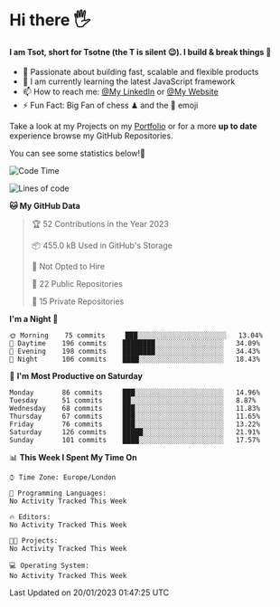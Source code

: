 # Hi there :raised_hand_with_fingers_splayed:
#### I am Tsot, short for Tsotne (the T is silent :wink:). I build & break things :space_invader:
- :telescope: Passionate about building fast, scalable and flexible products
- :seedling: I am currently learning the latest JavaScript framework 
- :mailbox: How to reach me: [@My LinkedIn](https://www.linkedin.com/in/tsotne-gvadzabia/) or [@My Website](https://tsotne.co.uk/contact)
- :zap: Fun Fact: Big Fan of chess ♟ and the 👾 emoji

Take a look at my Projects on my [Portfolio](https://tsotne.co.uk/) or for a more **up to date** experience browse my GitHub Repositories.

You can see some statistics below!:space_invader:
<!--START_SECTION:waka-->
![Code Time](http://img.shields.io/badge/Code%20Time-761%20hrs%202%20mins-blue)

![Lines of code](https://img.shields.io/badge/From%20Hello%20World%20I%27ve%20Written-650%20Thousand%20lines%20of%20code-blue)

**🐱 My GitHub Data** 

> 🏆 52 Contributions in the Year 2023
 > 
> 📦 455.0 kB Used in GitHub's Storage 
 > 
> 🚫 Not Opted to Hire
 > 
> 📜 22 Public Repositories 
 > 
> 🔑 15 Private Repositories  
 > 
**I'm a Night 🦉** 

```text
🌞 Morning    75 commits     ███░░░░░░░░░░░░░░░░░░░░░░   13.04% 
🌆 Daytime    196 commits    ████████░░░░░░░░░░░░░░░░░   34.09% 
🌃 Evening    198 commits    ████████░░░░░░░░░░░░░░░░░   34.43% 
🌙 Night      106 commits    ████░░░░░░░░░░░░░░░░░░░░░   18.43%

```
📅 **I'm Most Productive on Saturday** 

```text
Monday       86 commits     ███░░░░░░░░░░░░░░░░░░░░░░   14.96% 
Tuesday      51 commits     ██░░░░░░░░░░░░░░░░░░░░░░░   8.87% 
Wednesday    68 commits     ███░░░░░░░░░░░░░░░░░░░░░░   11.83% 
Thursday     67 commits     ███░░░░░░░░░░░░░░░░░░░░░░   11.65% 
Friday       76 commits     ███░░░░░░░░░░░░░░░░░░░░░░   13.22% 
Saturday     126 commits    █████░░░░░░░░░░░░░░░░░░░░   21.91% 
Sunday       101 commits    ████░░░░░░░░░░░░░░░░░░░░░   17.57%

```


📊 **This Week I Spent My Time On** 

```text
⌚︎ Time Zone: Europe/London

💬 Programming Languages: 
No Activity Tracked This Week

🔥 Editors: 
No Activity Tracked This Week

🐱‍💻 Projects: 
No Activity Tracked This Week

💻 Operating System: 
No Activity Tracked This Week

```


 Last Updated on 20/01/2023 01:47:25 UTC
<!--END_SECTION:waka-->
